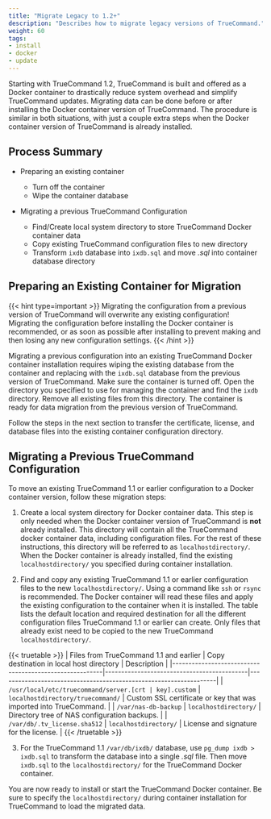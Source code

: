 ```yaml
---
title: "Migrate Legacy to 1.2+"
description: "Describes how to migrate legacy versions of TrueCommand."
weight: 60
tags:
- install
- docker
- update
---
```


Starting with TrueCommand 1.2, TrueCommand is built and offered as a Docker container to drastically reduce system overhead and simplify TrueCommand updates.
Migrating data can be done before or after installing the Docker container version of TrueCommand. The procedure is similar in both situations, with just a couple extra steps when the Docker container version of TrueCommand is already installed.

## Process Summary

* Preparing an existing container
  * Turn off the container
  * Wipe the container database

* Migrating a previous TrueCommand Configuration
  * Find/Create local system directory to store TrueCommand Docker container data
  * Copy existing TrueCommand configuration files to new directory
  * Transform `ixdb` database into `ixdb.sql` and move *.sql* into container database directory

## Preparing an Existing Container for Migration

{{< hint type=important >}}
Migrating the configuration from a previous version of TrueCommand will overwrite any existing configuration! Migrating the configuration before installing the Docker container is recommended, or as soon as possible after installing to prevent making and then losing any new configuration settings.
{{< /hint >}}

Migrating a previous configuration into an existing TrueCommand Docker container installation requires wiping the existing database from the container and replacing with the `ixdb.sql` database from the previous version of TrueCommand.
Make sure the container is turned off.
Open the directory you specified to use for managing the container and find the `ixdb` directory.
Remove all existing files from this directory.
The container is ready for data migration from the previous version of TrueCommand.

Follow the steps in the next section to transfer the certificate, license, and database files into the existing container configuration directory.

## Migrating a Previous TrueCommand Configuration

To move an existing TrueCommand 1.1 or earlier configuration to a Docker container version, follow these migration steps:

1. Create a local system directory for Docker container data.
   This step is only needed when the Docker container version of TrueCommand is **not** already installed.
   This directory will contain all the TrueCommand docker container data, including configuration files.
   For the rest of these instructions, this directory will be referred to as `localhostdirectory/`.
   When the Docker container is already installed, find the existing `localhostdirectory/` you specified during container installation.

2. Find and copy any existing TrueCommand 1.1 or earlier configuration files to the new `localhostdirectory/`.
   Using a command like `ssh` or `rsync` is recommended.
   The Docker container will read these files and apply the existing configuration to the container when it is installed.
   The table lists the default location and required destination for all the different configuration files TrueCommand 1.1 or earlier can create.
   Only files that already exist need to be copied to the new TrueCommand `localhostdirectory/`.

{{< truetable >}}
| Files from TrueCommand 1.1 and earlier                 | Copy destination in local host directory   | Description                                                       |
|--------------------------------------------------------|--------------------------------------------|-------------------------------------------------------------------|
| `/usr/local/etc/truecommand/server.[crt | key].custom` | `localhostdirectory/truecommand/`          | Custom SSL certificate or key that was imported into TrueCommand. |
| `/var/nas-db-backup`                                   | `localhostdirectory/`                      | Directory tree of NAS configuration backups.                      |
| `/var/db/.tv_license.sha512`                           | `localhostdirectory/`                      | License and signature for the license.                            |
{{< /truetable >}}

3. For the TrueCommand 1.1 `/var/db/ixdb/` database, use `pg_dump ixdb > ixdb.sql` to transform the database into a single *.sql* file.
   Then move `ixdb.sql` to the `localhostdirectory/` for the TrueCommand Docker container.

You are now ready to install or start the TrueCommand Docker container. Be sure to specify the `localhostdirectory/` during container installation for TrueCommand to load the migrated data.
